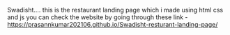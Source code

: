 Swadisht....
this is the restaurant landing page which i made using html css and js 
you can check the website by going through these link - https://prasannkumar202106.github.io/Swadisht-resturant-landing-page/
